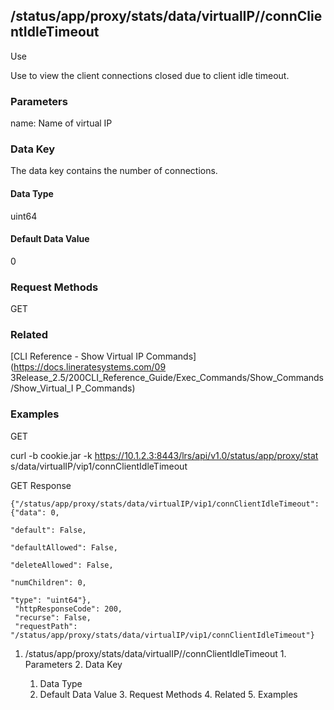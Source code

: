 ## /status/app/proxy/stats/data/virtualIP/<name>/connClientIdleTimeout

Use

Use to view the client connections closed due to client idle timeout.

### Parameters

name: Name of virtual IP

### Data Key

The data key contains the number of connections.

#### Data Type

uint64

#### Default Data Value

0

### Request Methods

GET

### Related

[CLI Reference - Show Virtual IP Commands](https://docs.lineratesystems.com/09
3Release_2.5/200CLI_Reference_Guide/Exec_Commands/Show_Commands/Show_Virtual_I
P_Commands)

### Examples

GET

curl -b cookie.jar -k https://10.1.2.3:8443/lrs/api/v1.0/status/app/proxy/stat
s/data/virtualIP/vip1/connClientIdleTimeout

GET Response

    
    {"/status/app/proxy/stats/data/virtualIP/vip1/connClientIdleTimeout": {"data": 0,
                                                                              "default": False,
                                                                              "defaultAllowed": False,
                                                                              "deleteAllowed": False,
                                                                              "numChildren": 0,
                                                                              "type": "uint64"},
     "httpResponseCode": 200,
     "recurse": False,
     "requestPath": "/status/app/proxy/stats/data/virtualIP/vip1/connClientIdleTimeout"}
    

  1. /status/app/proxy/stats/data/virtualIP/<name>/connClientIdleTimeout
    1. Parameters
    2. Data Key
      1. Data Type
      2. Default Data Value
    3. Request Methods
    4. Related
    5. Examples

